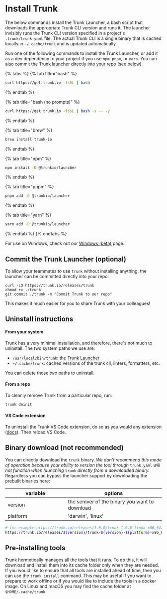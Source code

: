 # Install Trunk



The below commands install the Trunk Launcher, a bash script that downloads the appropriate Trunk CLI version and runs it. The launcher invisibly runs the Trunk CLI version specified in a project's `.trunk/trunk.yaml` file. The actual Trunk CLI is a single binary that is cached locally in `~/.cache/trunk` and is updated automatically.

Run one of the following commands to install the Trunk Launcher, or add it as a dev dependency to your project if you use `npm`, `pnpm`, or `yarn`. You can also commit the Trunk launcher directly into your repo (see below).

{% tabs %}
{% tab title="bash" %}
```bash
curl https://get.trunk.io -fsSL | bash
```
{% endtab %}

{% tab title="bash (no prompts)" %}
```bash
curl https://get.trunk.io -fsSL | bash -s -- -y
```
{% endtab %}

{% tab title="brew" %}
```bash
brew install trunk-io
```
{% endtab %}

{% tab title="npm" %}
```bash
npm install -D @trunkio/launcher
```
{% endtab %}

{% tab title="pnpm" %}
```bash
pnpm add -D @trunkio/launcher
```
{% endtab %}

{% tab title="yarn" %}
```bash
yarn add -D @trunkio/launcher
```
{% endtab %}
{% endtabs %}

For use on Windows, check out our [Windows (beta)](windows-beta.md) page.

## Commit the Trunk Launcher (optional)

To allow your teammates to use `trunk` without installing anything, the launcher can be committed directly into your repo:

```
curl -LO https://trunk.io/releases/trunk
chmod +x ./trunk
git commit ./trunk -m "Commit Trunk to our repo"
```

This makes it much easier for you to share Trunk with your colleagues!

## Uninstall instructions

#### From your system

Trunk has a very minimal installation, and therefore, there's not much to uninstall. The two system paths we use are:

* `/usr/local/bin/trunk`: the [Trunk Launcher](../../reference/components.md#trunk-launcher)
* `~/.cache/trunk`: cached versions of the trunk cli, linters, formatters, etc.

You can delete those two paths to uninstall.

#### From a repo

To cleanly remove Trunk from a particular repo, run:

```bash
trunk deinit
```

#### VS Code extension

To uninstall the Trunk VS Code extension, do so as you would any extension ([docs](https://code.visualstudio.com/docs/editor/extension-marketplace)). Then reload VS Code.

## Binary download (not recommended)

You can directly download the `trunk` binary. _We don't recommend this mode of operation because your ability to version the tool through_ `trunk.yaml` _will not function when launching_ `trunk` _directly from a downloaded binary._ Regardless you can bypass the launcher support by downloading the prebuilt binaries here:

<table><thead><tr><th width="178">variable</th><th>options</th></tr></thead><tbody><tr><td>version</td><td>the semver of the binary you want to download</td></tr><tr><td>platform</td><td>'darwin', 'linux'</td></tr></tbody></table>

```bash
# for example https://trunk.io/releases/1.0.0/trunk-1.0.0-linux-x86_64.tar.gz
https://trunk.io/releases/${version}/trunk-${version}-${platform}-x86_64.tar.gz
```

## Pre-installing tools

Trunk hermetically manages all the tools that it runs. To do this, it will download and install them into its cache folder only when they are needed. If you would like to ensure that all tools are installed ahead of time, then you can use the `trunk install` command. This may be useful if you want to prepare to work offline or if you would like to include the tools in a docker image. On Linux and macOS you may find the cache folder at `$HOME/.cache/trunk`.
